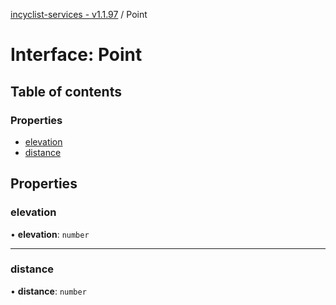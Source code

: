 [incyclist-services - v1.1.97](../README.md) / Point

# Interface: Point

## Table of contents

### Properties

- [elevation](Point.md#elevation)
- [distance](Point.md#distance)

## Properties

### elevation

• **elevation**: `number`

___

### distance

• **distance**: `number`

